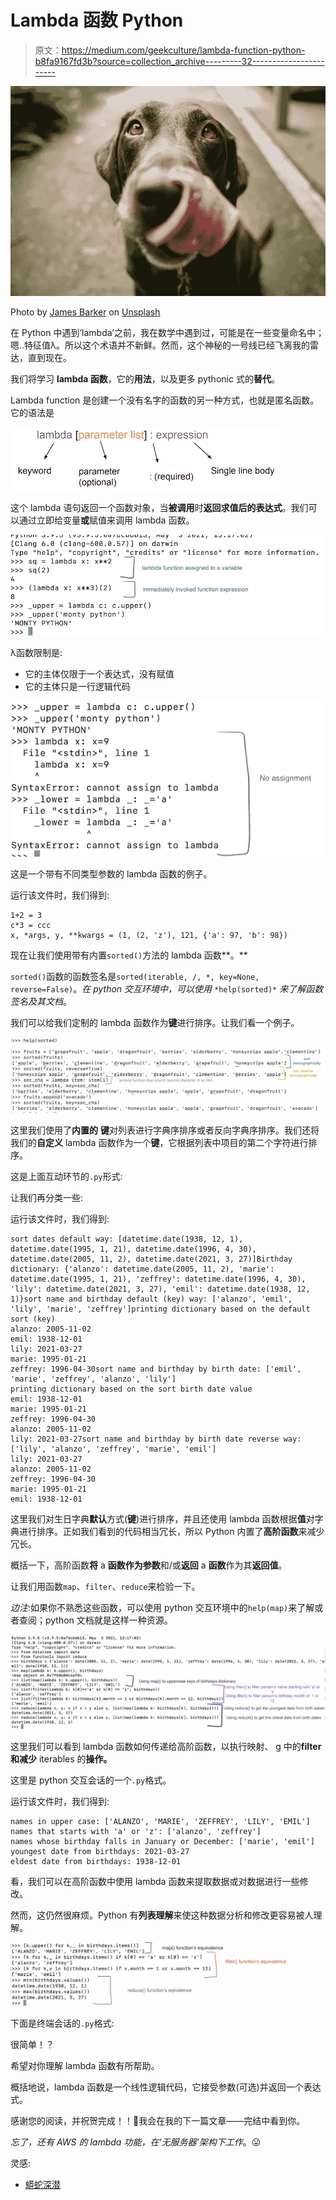 # Lambda 函数 Python

> 原文：<https://medium.com/geekculture/lambda-function-python-b8fa9167fd3b?source=collection_archive---------32----------------------->

![](img/c0617a9222be40eb0a7ffec79eae5c89.png)

Photo by [James Barker](https://unsplash.com/@barkernotbaker?utm_source=unsplash&utm_medium=referral&utm_content=creditCopyText) on [Unsplash](https://unsplash.com/s/photos/animals-unicellular?utm_source=unsplash&utm_medium=referral&utm_content=creditCopyText)

在 Python 中遇到‘lambda’之前，我在数学中遇到过，可能是在一些变量命名中；嗯..特征值λ。所以这个术语并不新鲜。然而，这个神秘的一号线已经飞离我的雷达，直到现在。

我们将学习 **lambda 函数**，它的**用法**，以及更多 pythonic 式的**替代**。

Lambda function 是创建一个没有名字的函数的另一种方式，也就是匿名函数。它的语法是

![](img/5a9e8855b130f3ceb83f1085a86c0e40.png)

这个 lambda 语句返回一个函数对象，当**被调用**时**返回求值后的表达式**。我们可以通过立即给变量**或**赋值来调用 lambda 函数。

![](img/8701f9a959f476ee65cfed81c9bac499.png)

λ函数限制是:

*   它的主体仅限于一个表达式，没有赋值
*   它的主体只是一行逻辑代码

![](img/30070828b3c0c64e694ee4216bf7ed46.png)

这是一个带有不同类型参数的 lambda 函数的例子。

运行该文件时，我们得到:

```
1+2 = 3
c*3 = ccc
x, *args, y, **kwargs = (1, (2, 'z'), 121, {'a': 97, 'b': 98})
```

现在让我们使用带有内置`sorted()`方法的 lambda 函数**。**

`sorted()`函数的函数签名是`sorted(iterable, /, *, key=None, reverse=False)`。*在 python 交互环境中，可以使用* `*help(sorted)*` *来了解函数签名及其文档*。

我们可以给我们定制的 lambda 函数作为**键**进行排序。让我们看一个例子。

![](img/ece4b3c3b0122b81ca6644821706f46e.png)

这里我们使用了**内置的** **键**对列表进行字典序排序或者反向字典序排序。我们还将我们的**自定义** lambda 函数作为一个**键**，它根据列表中项目的第二个字符进行排序。

这是上面互动环节的`.py`形式:

让我们再分类一些:

运行该文件时，我们得到:

```
sort dates default way: [datetime.date(1938, 12, 1), datetime.date(1995, 1, 21), datetime.date(1996, 4, 30), datetime.date(2005, 11, 2), datetime.date(2021, 3, 27)]Birthday dictionary: {'alanzo': datetime.date(2005, 11, 2), 'marie': datetime.date(1995, 1, 21), 'zeffrey': datetime.date(1996, 4, 30), 'lily': datetime.date(2021, 3, 27), 'emil': datetime.date(1938, 12, 1)}sort name and birthday default (key) way: ['alanzo', 'emil', 'lily', 'marie', 'zeffrey']printing dictionary based on the default sort (key)
alanzo: 2005-11-02
emil: 1938-12-01
lily: 2021-03-27
marie: 1995-01-21
zeffrey: 1996-04-30sort name and birthday by birth date: ['emil', 'marie', 'zeffrey', 'alanzo', 'lily']
printing dictionary based on the sort birth date value
emil: 1938-12-01
marie: 1995-01-21
zeffrey: 1996-04-30
alanzo: 2005-11-02
lily: 2021-03-27sort name and birthday by birth date reverse way: ['lily', 'alanzo', 'zeffrey', 'marie', 'emil']
lily: 2021-03-27
alanzo: 2005-11-02
zeffrey: 1996-04-30
marie: 1995-01-21
emil: 1938-12-01
```

这里我们对生日字典**默认**方式(**键**)进行排序，并且还使用 lambda 函数根据**值**对字典进行排序。正如我们看到的代码相当冗长，所以 Python 内置了**高阶函数**来减少冗长。

概括一下，高阶函数**将** a **函数作为参数**和/或**返回** a **函数**作为其**返回值**。

让我们用函数`map`、`filter`、`reduce`来检验一下。

*边注*:如果你不熟悉这些函数，可以使用 python 交互环境中的`help(map)`来了解或者查阅；python 文档就是这样一种资源。

![](img/fd5fe3d502634c086b2bb1213627727d.png)

这里我们可以看到 lambda 函数如何传递给高阶函数，以执行映射、 g 中的**filter 和减少** iterables 的**操作。**

这里是 python 交互会话的一个`.py`格式。

运行该文件时，我们得到:

```
names in upper case: ['ALANZO', 'MARIE', 'ZEFFREY', 'LILY', 'EMIL']
names that starts with 'a' or 'z': ['alanzo', 'zeffrey']
names whose birthday falls in January or December: ['marie', 'emil']
youngest date from birthdays: 2021-03-27
eldest date from birthdays: 1938-12-01
```

看，我们可以在高阶函数中使用 lambda 函数来提取数据或对数据进行一些修改。

然而，这仍然很麻烦。Python 有**列表理解**来使这种数据分析和修改更容易被人理解。

![](img/0934e7d79c02044e444aadefbdab893d.png)

下面是终端会话的`.py`格式:

很简单！？

希望对你理解 lambda 函数有所帮助。

概括地说，lambda 函数是一个线性逻辑代码，它接受参数(可选)并返回一个表达式。

感谢您的阅读，并祝贺完成！！🎈我会在我的下一篇文章——完结中看到你。

*忘了，还有 AWS 的 lambda 功能，在‘无服务器’架构下工作*。😛

灵感:

*   [蟒蛇深潜](https://www.udemy.com/course/python-3-deep-dive-part-1/)